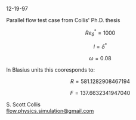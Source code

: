 12-19-97

Parallel flow test case from Collis' Ph.D. thesis

$$Re_\delta^*=1000$$

$$l = \delta^*$$

$$\omega=0.08$$

In Blasius units this cooresponds to:

$$R = 581.1282908467194$$

$$F = 137.6632341947040$$

S. Scott Collis\
flow.physics.simulation@gmail.com
